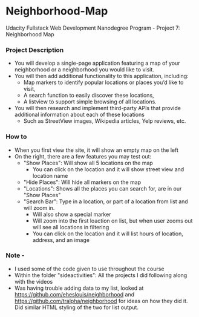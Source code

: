 # Neighborhood-Map
Udacity Fullstack Web Development Nanodegree Program - Project 7: Neighborhood Map

### Project Description
- You will develop a single-page application featuring a map of your neighborhood or a neighborhood you would like to visit. 
- You will then add additional functionality to this application, including: 
    - Map markers to identify popular locations or places you’d like to visit, 
    - A search function to easily discover these locations, 
    - A listview to support simple browsing of all locations. 
- You will then research and implement third-party APIs that provide additional information about each of these locations 
    - Such as StreetView images, Wikipedia articles, Yelp reviews, etc.

### How to
- When you first view the site, it will show an empty map on the left
- On the right, there are a few features you may test out:
    - "Show Places": Will show all 5 locations on the map
        - You can click on the location and it will show street view and location name
    - "Hide Places": Will hide all markers on the map
    - "Locations": Shows all the places you can search for, are in our "Show Places"
    - "Search Bar": Type in a location, or part of a location from list and will zoom in.
        - Will also show a special marker
        - Will zoom into the first loaction on list, but when user zooms out will see all locations in filtering
        - You can click on the location and it will list hours of location, address, and an image

### Note -
- I used some of the code given to use throughout the course
- Within the folder "sideactivities": All the projects I did following along with the videos
- Was having trouble adding data to my list, looked at https://github.com/eheslouis/neighborhood and https://github.com/tralpha/neighborhood for ideas on how they did it. Did similar HTML styling of the two for list output.
